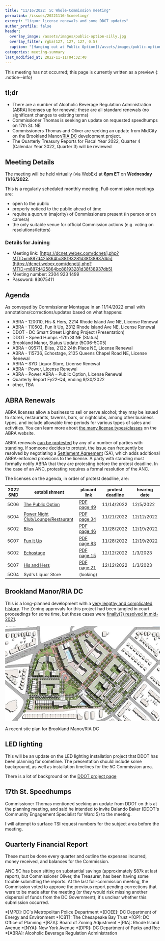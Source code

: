 ```yaml
---
title: "11/16/2022: 5C Whole-Commission meeting"
permalink: /issues/20221116-5cmeeting/
excerpt: "liquor license renewals and some DDOT updates"
author_profile: false
header:
  overlay_image: /assets/images/public-option-silly.jpg
  overlay_filter: rgba(127, 127, 127, 0.5)
  caption: "[Hanging out at Public Option](/assets/images/public-option-silly.jpg)"
categories: meeting-summary
last_modified_at: 2022-11-11T04:32:40
---
```

This meeting has not occurred; this page is currently written as a preview
{: .notice--info}
## tl;dr
- There are a number of Alcoholic Beverage Regulation Administration (ABRA) licenses up for renewal; these are all standard renewals (no significant changes to existing terms)
- Commissioner Thomas is seeking an update on requested speedhumps on 17th St. NE
- Commissioners Thomas and Oliver are seeking an update from MidCity on the Brookland Manor/[RIA DC](https://riadc.com/) development project.
- The Quarterly Treasury Reports for Fiscal Year 2022, Quarter 4 (Calendar Year 2022, Quarter 3) will be reviewed

## Meeting Details
The meeting will be held virtually (via WebEx) at **6pm ET** on **Wednesday 11/16/2022**.

This is a regularly scheduled monthly meeting. Full-commission meetings are:
- open to the public
- properly noticed to the public ahead of time
- require a quorum (majority) of Commissioners present (in person or on camera)
- the only suitable venue for official Commission actions (e.g. voting on resolutions/letters)

### Details for Joining
- Meeting link: [https://dcnet.webex.com/dcnet/j.php?MTID=m887d425864bc88193281d38f38937db5](https://dcnet.webex.com/dcnet/j.php?MTID=m887d425864bc88193281d38f38937db5)
- Meeting number: 2304 923 1499
- Password: 83075411

## Agenda
As conveyed by Commissioner Montague in an 11/14/2022 email <span class="correction">with annotations/corrections/updates based on what happens</span>:
- ABRA - 120010, His & Hers, 2214 Rhode Island Ave NE, License Renewal
- ABRA - 110502, Fun It Up, 2312 Rhode Island Ave NE, License Renewal
- DDOT - DC Smart Street Lighting Project (Presentation)
- DDOT - Speed Humps -17th St NE (Status)
- Brookland Manor, Status Update (5C06-5C05)
- ABRA - 095711, Bliss, 2122 24th Place NE, License Renewal
- ABRA - 115736, Echostage, 2135 Queens Chapel Road NE, License Renewal
- ABRA – SYD Liquor Store, License Renewal
- ABRA - Power, License Renewal
- ABRA – Power ABRA – Public Option, License Renewal
- Quarterly Report Fy22-Q4, ending 9/30/2022
- other, TBA 

## ABRA Renewals
ABRA licenses allow a business to sell or serve alcohol; they may be issued to stores, restaurants, taverns, bars, or nightclubs, among other business types, and include allowable time periods for various types of sales and activities. You can learn more about [the many license types/classes](https://abra.dc.gov/node/670312) on the ABRA website.

ABRA renewals [can be protested](https://abra.dc.gov/node/1111221) by any of a number of parties with standing. If someone decides to protest, the issue can frequently be resolved by negotiating a [Settlement Agreement](https://abra.dc.gov/page/settlement-agreements) (SA), which adds additional ABRA-enforced provisions to the license. A party with standing must formally notify ABRA that they are protesting before the protest deadline. In the case of an ANC, protesting requires a formal resolution of the ANC.

The licenses on the agenda, in order of protest deadline, are:

|2022 SMD|establishment|placard link|protest deadline|hearing date|
|---|---|---|---|---|
|5C06|[The Public Option](http://www.thepublicoptiondc.com/)|[PDF page 49](https://abra.dc.gov/sites/default/files/dc/sites/abra/publication/attachments/Renewal%20Notices%209-30-2022.pdf)|11/14/2022|12/5/2022|
|5C04|[Power Night Club/Lounge/Restaurant](https://powernightclubdc.com/)|[PDF page 34](https://abra.dc.gov/sites/default/files/dc/sites/abra/publication/attachments/Renewal%20Notices%2010-7-2022.pdf)|11/21/2022|12/12/2022|
|5C02|[Bliss](https://blissdc.com/)|[PDF page 46](https://abra.dc.gov/sites/default/files/dc/sites/abra/publication/attachments/Renewal%20Notices%2010-14-2022.pdf)|11/28/2022|12/19/2022|
|5C07|[Fun It Up](https://www.instagram.com/funitupdc/?hl=en)|[PDF page 83](https://abra.dc.gov/sites/default/files/dc/sites/abra/publication/attachments/Renewal%20Notices%2010-14-2022.pdf)|11/28/2022|12/19/2022|
|5C02|[Echostage](http://echostage.com)|[PDF page 15](https://abra.dc.gov/sites/default/files/dc/sites/abra/publication/attachments/Renewal%20Notices%2010-28-2022.pdf)|12/12/2022|1/3/2023|
|5C07|[His and Hers](https://www.hisandhersrestaurant.com/)|[PDF page 21](https://abra.dc.gov/sites/default/files/dc/sites/abra/publication/attachments/Renewal%20Notices%2010-28-2022.pdf)|12/12/2022|1/3/2023|
|5C04|Syd's Liquor Store|(looking)|||

## Brookland Manor/RIA DC
This is a long-planned development with a [very lengthy and complicated history](https://ggwash.org/view/63156/brookland-manor-a-crash-course-in-why-housing-in-dc-is-so-complicated). The Zoning approvals for this project had been tangled in court proceedings for some time, but those cases were [finally(?) resolved in mid-2021](https://brooklandbridge.com/19086/development-update-appeals-court-decision-clears-the-way-for-the-massive-ria-brookland-manor-project/).

[![Brookland Manor/RIA DC Site Plan](/assets/images/riadc/brookland-manor-site-plan-600.jpg)](/assets/images/riadc/brookland-manor-site-plan-600.jpg)
<p class="caption">A recent site plan for Brookland Manor/RIA DC</p>


## LED lighting
This will be an update on the LED lighting installation project that DDOT has been planning for sometime. The presentation should include some background, as well as installation timelines for the 5C Commission area.

There is a lot of background on the [DDOT project page](https://ddot.dc.gov/page/streetlights)

## 17th St. Speedhumps
Commissioner Thomas mentioned seeking an update from DDOT on this at the planning meeting, and said he intended to invite Dalando Baker (DDOT's Community Engagement Specialist for Ward 5) to the meeting.

I will attempt to surface TSI request numbers for the subject area before the meeting.

## Quarterly Financial Report
These must be done every quarter and outline the expenses incurred, money received, and balances for the Commission.

ANC 5C has been sitting on substantial savings (approximately $87k at last report), but Commissioner Oliver, the Treasurer, has been having some trouble submitting the reports. At the last full-commission meeting, the Commission voted to approve the previous report pending corrections that were to be made after the meeting (or they would risk missing another dispersal of funds from the DC Government); it's unclear whether this submission occurred.

*[MPD]: DC's Metropolitan Police Department
*[DOEE]: DC Department of Energy and Environment
*[CBT]: The Chesapeake Bay Trust
*[OP]: DC Office of Planning
*[BZA]: Board of Zoning Adjustment
*[RIA]: Rhode Island Avenue
*[NYA]: New York Avenue
*[DPR]: DC Department of Parks and Rec
*[ABRA]: Alcoholic Beverage Regulation Administration